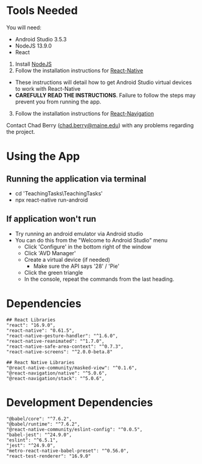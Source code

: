 # Tools Needed

You will need:

- Android Studio 3.5.3
- NodeJS 13.9.0
- React

1. Install [NodeJS](https://nodejs.org/en/ )
2. Follow the installation instructions for [React-Native](https://facebook.github.io/react-native/docs/getting-started )

- These instructions will detail how to get Android Studio virtual devices to work with React-Native
- **CAREFULLY READ THE INSTRUCTIONS**. Failure to follow the steps may prevent you from running the app.

3. Follow the installation instructions for [React-Navigation](https://facebook.github.io/react-native/docs/navigation )

Contact Chad Berry (chad.berry@maine.edu) with any problems regarding the project.

# Using the App

## Running the application via terminal

- cd 'TeachingTasks\TeachingTasks'
- npx react-native run-android

## If application won't run

- Try running an android emulator via Android studio
- You can do this from the "Welcome to Android Studio" menu
  - Click 'Configure' in the bottom right of the window
  - Click 'AVD Manager'
  - Create a virtual device (if needed)
    - Make sure the API says '28' / 'Pie'
  - Click the green triangle
  - In the console, repeat the commands from the last heading.

# Dependencies

    ## React Libraries
    "react": "16.9.0",
    "react-native": "0.61.5",
    "react-native-gesture-handler": "^1.6.0",
    "react-native-reanimated": "^1.7.0",
    "react-native-safe-area-context": "^0.7.3",
    "react-native-screens": "^2.0.0-beta.8"

    ## React Native Libraries
    "@react-native-community/masked-view": "^0.1.6",
    "@react-navigation/native": "^5.0.6",
    "@react-navigation/stack": "^5.0.6",

# Development Dependencies

    "@babel/core": "^7.6.2",
    "@babel/runtime": "^7.6.2",
    "@react-native-community/eslint-config": "^0.0.5",
    "babel-jest": "^24.9.0",
    "eslint": "^6.5.1",
    "jest": "^24.9.0",
    "metro-react-native-babel-preset": "^0.56.0",
    "react-test-renderer": "16.9.0"
